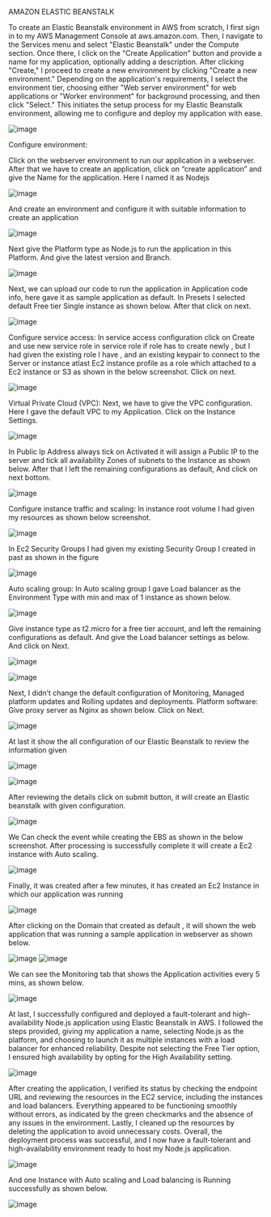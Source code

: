 AMAZON ELASTIC BEANSTALK

To create an Elastic Beanstalk environment in AWS from scratch, I first sign in to my AWS Management Console at aws.amazon.com. Then, I navigate to the Services menu and select "Elastic Beanstalk" under the Compute section. Once there, I click on the "Create Application" button and provide a name for my application, optionally adding a description. After clicking "Create," I proceed to create a new environment by clicking "Create a new environment." Depending on the application's requirements, I select the environment tier, choosing either "Web server environment" for web applications or "Worker environment" for background processing, and then click "Select." This initiates the setup process for my Elastic Beanstalk environment, allowing me to configure and deploy my application with ease.

 ![image](https://github.com/sainakka5/Creating_Elastic_Beanstalk_with_Sample_code/assets/136338958/4525a5e7-802b-413b-9b17-d85face0eed4)


Configure environment:

Click on the webserver environment to run our application in a webserver. 
After that we have to create an application, click on “create application” and give the Name for the application. Here I named it as Nodejs

 ![image](https://github.com/sainakka5/Creating_Elastic_Beanstalk_with_Sample_code/assets/136338958/c3b57e36-b147-4199-a6ca-293397df7dda)


And create an environment and configure it with suitable information to create an application 

![image](https://github.com/sainakka5/Creating_Elastic_Beanstalk_with_Sample_code/assets/136338958/09c46676-661a-4309-b128-6e5ab9ca7d7c)
 

Next give the Platform type as Node.js to run the application in this Platform. And give the latest version and Branch.

 ![image](https://github.com/sainakka5/Creating_Elastic_Beanstalk_with_Sample_code/assets/136338958/739946c4-babc-4651-9456-5061bf5da2d6)


Next, we can upload our code to run the application in Application code info, here gave it as sample application as default. In Presets I selected default Free tier Single instance as shown below. After that click on next.

![image](https://github.com/sainakka5/Creating_Elastic_Beanstalk_with_Sample_code/assets/136338958/74501ba3-6f30-486f-993f-07458cf5a415)
 

Configure service access:
In service access configuration click on Create and use new service role in service role if  role has to create newly , but I had given the existing role I have , and an existing keypair to connect to the Server or instance atlast Ec2 instance profile as a role which attached to a Ec2 instance or S3 as shown in the below screenshot. Click on next.

 ![image](https://github.com/sainakka5/Creating_Elastic_Beanstalk_with_Sample_code/assets/136338958/fb22b763-5e8a-47ac-8433-5983724074f8)


Virtual Private Cloud (VPC):
Next, we have to give the VPC configuration. Here I gave the default VPC to my Application. Click on the Instance Settings.

![image](https://github.com/sainakka5/Creating_Elastic_Beanstalk_with_Sample_code/assets/136338958/f435ed6d-4ff6-429a-bff0-b36c2f34d191)
 

In Public Ip Address always tick on Activated it will assign a Public IP to the server and tick all availability Zones of subnets to the Instance as shown below. 
After that I left the remaining configurations as default, And click on next bottom.

 ![image](https://github.com/sainakka5/Creating_Elastic_Beanstalk_with_Sample_code/assets/136338958/ed28aef1-4bae-4b84-b8e0-08a01f1c234c)


Configure instance traffic and scaling:
In instance root volume I had given my resources as shown below screenshot.

 ![image](https://github.com/sainakka5/Creating_Elastic_Beanstalk_with_Sample_code/assets/136338958/8677c846-1831-4319-9134-14b4146c1ac8)


In Ec2 Security Groups I had given my existing Security Group I created in past as shown in the figure

![image](https://github.com/sainakka5/Creating_Elastic_Beanstalk_with_Sample_code/assets/136338958/f5402651-568a-4428-bf9b-60cb9dcc1287)

 
Auto scaling group:
In Auto scaling group I gave Load balancer as the Environment Type with min and max of 1 instance as shown below. 

 ![image](https://github.com/sainakka5/Creating_Elastic_Beanstalk_with_Sample_code/assets/136338958/228f3622-2ff6-4cb5-9f97-8096aeba7bd3)


Give instance type as t2.micro for a free tier account, and left the remaining configurations as default. And give the Load balancer settings as below. And click on Next.

![image](https://github.com/sainakka5/Creating_Elastic_Beanstalk_with_Sample_code/assets/136338958/e443581f-ea1e-4e26-999d-a4f0994fd435)

 
 ![image](https://github.com/sainakka5/Creating_Elastic_Beanstalk_with_Sample_code/assets/136338958/d677a741-8d9e-4245-b855-364b019b281b)


Next, I didn’t change the default configuration of Monitoring, Managed platform updates and Rolling updates and deployments.
Platform software:  Give proxy server as Nginx as shown below. Click on Next.

 ![image](https://github.com/sainakka5/Creating_Elastic_Beanstalk_with_Sample_code/assets/136338958/8beb4c0f-d5e4-472d-84e3-fdb346582807)


At last it show the all configuration of our Elastic Beanstalk to review the information given
 
 ![image](https://github.com/sainakka5/Creating_Elastic_Beanstalk_with_Sample_code/assets/136338958/6c053548-c1d4-4ac2-a628-aae70501f70f)

![image](https://github.com/sainakka5/Creating_Elastic_Beanstalk_with_Sample_code/assets/136338958/fc84e60e-9aff-436b-b565-35821e4fdc16)


After reviewing the details click on submit button, it will create an Elastic beanstalk with given configuration.
 
![image](https://github.com/sainakka5/Creating_Elastic_Beanstalk_with_Sample_code/assets/136338958/0c5a35df-5c7e-4db5-af6a-445550266b07)

We Can check the event while creating the EBS as shown in the below screenshot. After processing is successfully complete it will create a Ec2 instance with Auto scaling.

 ![image](https://github.com/sainakka5/Creating_Elastic_Beanstalk_with_Sample_code/assets/136338958/9c4538f1-1c21-457c-a5d8-175f5ba5d443)


Finally, it was created after a few minutes, it has created an Ec2 Instance in which our application was running

 ![image](https://github.com/sainakka5/Creating_Elastic_Beanstalk_with_Sample_code/assets/136338958/37e7ddb6-3e18-4c3f-8ff7-692ab2882d4f)


After clicking on the Domain that created as default , it will shown the web application that was running a sample application in webserver as shown below.
 
![image](https://github.com/sainakka5/Creating_Elastic_Beanstalk_with_Sample_code/assets/136338958/e4512313-925e-4207-b67e-b757cd99a192)
 ![image](https://github.com/sainakka5/Creating_Elastic_Beanstalk_with_Sample_code/assets/136338958/e86969ee-5ae6-4f00-8722-c6fbca5bf43e)


We can see the Monitoring tab that shows the Application activities every 5 mins, as shown below.

 ![image](https://github.com/sainakka5/Creating_Elastic_Beanstalk_with_Sample_code/assets/136338958/d8e04ea5-0210-4ab0-82e7-97494926752a)


At last, I successfully configured and deployed a fault-tolerant and high-availability Node.js application using Elastic Beanstalk in AWS. I followed the steps provided, giving my application a name, selecting Node.js as the platform, and choosing to launch it as multiple instances with a load balancer for enhanced reliability. Despite not selecting the Free Tier option, I ensured high availability by opting for the High Availability setting.

 ![image](https://github.com/sainakka5/Creating_Elastic_Beanstalk_with_Sample_code/assets/136338958/b3f98613-2d95-4814-b509-86b9b1ad4848)


 After creating the application, I verified its status by checking the endpoint URL and reviewing the resources in the EC2 service, including the instances and load balancers. Everything appeared to be functioning smoothly without errors, as indicated by the green checkmarks and the absence of any issues in the environment. Lastly, I cleaned up the resources by deleting the application to avoid unnecessary costs. Overall, the deployment process was successful, and I now have a fault-tolerant and high-availability environment ready to host my Node.js application.

 ![image](https://github.com/sainakka5/Creating_Elastic_Beanstalk_with_Sample_code/assets/136338958/146c891b-23a7-4604-b20c-4bfe5025371d)

And one Instance with Auto scaling and Load balancing is Running successfully as shown below.
 


![image](https://github.com/sainakka5/Creating_Elastic_Beanstalk_with_Sample_code/assets/136338958/3f559661-6d10-442d-ad59-b22f94ea80e7)










